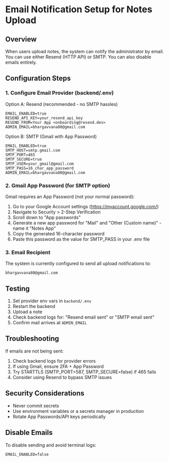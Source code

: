 # Email Notification Setup for Notes Upload

## Overview
When users upload notes, the system can notify the administrator by email. You can use either Resend (HTTP API) or SMTP. You can also disable emails entirely.

## Configuration Steps

### 1. Configure Email Provider (backend/.env)

Option A: Resend (recommended - no SMTP hassles)
```
EMAIL_ENABLED=true
RESEND_API_KEY=your_resend_api_key
RESEND_FROM=Your App <onboarding@resend.dev>
ADMIN_EMAIL=bhargavvana80@gmail.com
```

Option B: SMTP (Gmail with App Password)
```
EMAIL_ENABLED=true
SMTP_HOST=smtp.gmail.com
SMTP_PORT=465
SMTP_SECURE=true
SMTP_USER=your_gmail@gmail.com
SMTP_PASS=16_char_app_password
ADMIN_EMAIL=bhargavvana80@gmail.com
```

### 2. Gmail App Password (for SMTP option)
Gmail requires an App Password (not your normal password):

1. Go to your Google Account settings (https://myaccount.google.com/)
2. Navigate to Security > 2-Step Verification
3. Scroll down to "App passwords"
4. Generate a new app password for "Mail" and "Other (Custom name)" - name it "Notes App"
5. Copy the generated 16-character password
6. Paste this password as the value for SMTP_PASS in your .env file

### 3. Email Recipient
The system is currently configured to send all upload notifications to:
```
bhargavvana80@gmail.com
```

## Testing
1. Set provider env vars in `backend/.env`
2. Restart the backend
3. Upload a note
4. Check backend logs for: "Resend email sent" or "SMTP email sent"
5. Confirm mail arrives at `ADMIN_EMAIL`

## Troubleshooting

If emails are not being sent:

1. Check backend logs for provider errors
2. If using Gmail, ensure 2FA + App Password
3. Try STARTTLS (SMTP_PORT=587, SMTP_SECURE=false) if 465 fails
4. Consider using Resend to bypass SMTP issues

## Security Considerations

- Never commit secrets
- Use environment variables or a secrets manager in production
- Rotate App Passwords/API keys periodically

## Disable Emails
To disable sending and avoid terminal logs:
```
EMAIL_ENABLED=false
```